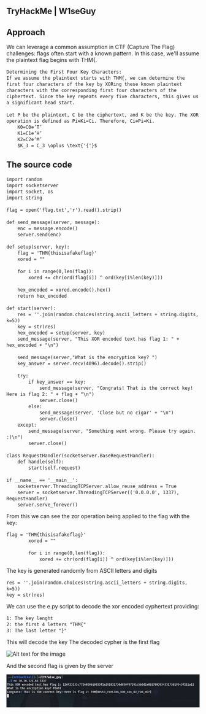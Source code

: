 ## TryHackMe | W1seGuy

## Approach

We can leverage a common assumption in CTF (Capture The Flag) challenges: flags often start with a known pattern. In this case, we'll assume the plaintext flag begins with THM{.

    Determining the First Four Key Characters:
    If we assume the plaintext starts with THM{, we can determine the first four characters of the key by XORing these known plaintext characters with the corresponding first four characters of the ciphertext. Since the key repeats every five characters, this gives us a significant head start.

    Let P be the plaintext, C be the ciphertext, and K be the key. The XOR operation is defined as Pi​⊕Ki​=Ci​. Therefore, Ci​⊕Pi​=Ki​.
        K0​=C0​⊕’T’
        K1​=C1​⊕’H’
        K2​=C2​⊕’M’
        $K_3 = C_3 \oplus \text{'{'}$

## The source code

    import random
    import socketserver 
    import socket, os
    import string
    
    flag = open('flag.txt','r').read().strip()
    
    def send_message(server, message):
        enc = message.encode()
        server.send(enc)
    
    def setup(server, key):
        flag = 'THM{thisisafakeflag}' 
        xored = ""
    
        for i in range(0,len(flag)):
            xored += chr(ord(flag[i]) ^ ord(key[i%len(key)]))
    
        hex_encoded = xored.encode().hex()
        return hex_encoded
    
    def start(server):
        res = ''.join(random.choices(string.ascii_letters + string.digits, k=5))
        key = str(res)
        hex_encoded = setup(server, key)
        send_message(server, "This XOR encoded text has flag 1: " + hex_encoded + "\n")
        
        send_message(server,"What is the encryption key? ")
        key_answer = server.recv(4096).decode().strip()
    
        try:
            if key_answer == key:
                send_message(server, "Congrats! That is the correct key! Here is flag 2: " + flag + "\n")
                server.close()
            else:
                send_message(server, 'Close but no cigar' + "\n")
                server.close()
        except:
            send_message(server, "Something went wrong. Please try again. :)\n")
            server.close()
    
    class RequestHandler(socketserver.BaseRequestHandler):
        def handle(self):
            start(self.request)
    
    if __name__ == '__main__':
        socketserver.ThreadingTCPServer.allow_reuse_address = True
        server = socketserver.ThreadingTCPServer(('0.0.0.0', 1337), RequestHandler)
        server.serve_forever()

From this we can see the zor operation being applied to the flag with the key:
    
    flag = 'THM{thisisafakeflag}' 
            xored = ""
        
            for i in range(0,len(flag)):
                xored += chr(ord(flag[i]) ^ ord(key[i%len(key)]))
                
The key is generated randomly from ASCII letters and digits

    res = ''.join(random.choices(string.ascii_letters + string.digits, k=5))
    key = str(res)

We can use the e.py script to decode the xor encoded cyphertext providing:

    1: The key lenght
    2: the first 4 letters "THM{"
    3: The last letter "}"

This will decode the key The decoded cypher is the first flag

![Alt text for the image](decoded_string.png)

And the second flag is given by the server

![Alt text for the image](second_flag.png)















    

